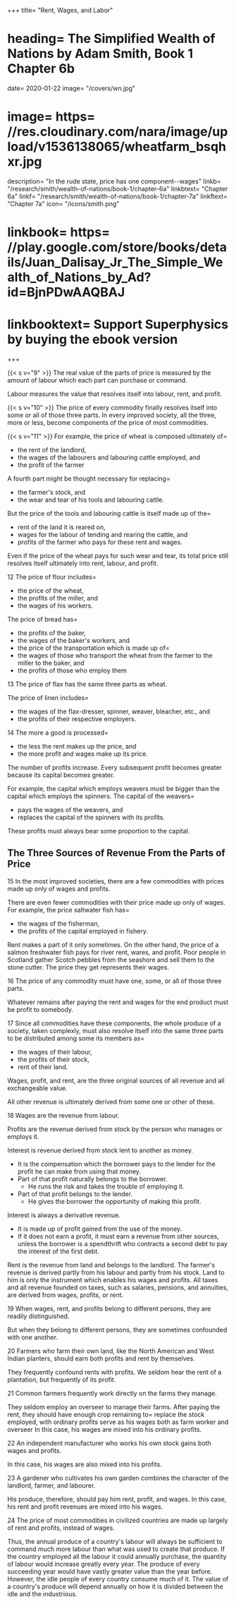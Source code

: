 
+++
title=  "Rent, Wages, and Labor"
# heading=  The Simplified Wealth of Nations by Adam Smith, Book 1 Chapter 6b
date=  2020-01-22
image=  "/covers/wn.jpg"
# image=  https= //res.cloudinary.com/nara/image/upload/v1536138065/wheatfarm_bsqhxr.jpg
description=  "In the rude state, price has one component--wages"
linkb=  "/research/smith/wealth-of-nations/book-1/chapter-6a"
linkbtext=  "Chapter 6a"
linkf=  "/research/smith/wealth-of-nations/book-1/chapter-7a"
linkftext=  "Chapter 7a"
icon=  "/icons/smith.png"
# linkbook=  https= //play.google.com/store/books/details/Juan_Dalisay_Jr_The_Simple_Wealth_of_Nations_by_Ad?id=BjnPDwAAQBAJ
# linkbooktext=  Support Superphysics by buying the ebook version
+++

{{< s v="9" >}} The real value of the parts of price is measured by the amount of labour which each part can purchase or command.

Labour measures the value that resolves itself into labour, rent, and profit.


{{< s v="10" >}} The price of every commodity finally resolves itself into some or all of those three parts. In every improved society, all the three, more or less, become components of the price of most commodities.

{{< s v="11" >}} For example, the price of wheat is composed ultimately of= 
- the rent of the landlord,
- the wages of the labourers and labouring cattle employed, and
- the profit of the farmer

A fourth part might be thought necessary for replacing= 
- the farmer's stock, and
- the wear and tear of his tools and labouring cattle.

But the price of the tools and labouring cattle is itself made up of the= 
- rent of the land it is reared on,
- wages for the labour of tending and rearing the cattle, and
- profits of the farmer who pays for these rent and wages.

Even if the price of the wheat pays for such wear and tear, its total price still resolves itself ultimately into rent, labour, and profit.

12 The price of flour includes= 
- the price of the wheat,
- the profits of the miller, and
- the wages of his workers.

The price of bread has= 
- the profits of the baker,
- the wages of the baker's workers, and
- the price of the transportation which is made up of= 
- the wages of those who transport the wheat from the farmer to the miller to the baker, and
- the profits of those who employ them

13 The price of flax has the same three parts as wheat.

The price of linen includes= 
- the wages of the flax-dresser, spinner, weaver, bleacher, etc., and
- the profits of their respective employers.

14 The more a good is processed= 
- the less the rent makes up the price, and
- the more profit and wages make up its price.

The number of profits increase.
Every subsequent profit becomes greater because its capital becomes greater.

For example, the capital which employs weavers must be bigger than the capital which employs the spinners.
The capital of the weavers= 
- pays the wages of the weavers, and
- replaces the capital of the spinners with its profits.

These profits must always bear some proportion to the capital.

## The Three Sources of Revenue From the Parts of Price

15 In the most improved societies, there are a few commodities with prices made up only of wages and profits.

There are even fewer commodities with their price made up only of wages.
For example, the price saltwater fish has= 
- the wages of the fisherman,
- the profits of the capital employed in fishery.

Rent makes a part of it only sometimes.
On the other hand, the price of a salmon freshwater fish pays for river rent, wares, and profit.
Poor people in Scotland gather Scotch pebbles from the seashore and sell them to the stone cutter.
The price they get represents their wages.

16 The price of any commodity must have one, some, or all of those three parts.

Whatever remains after paying the rent and wages for the end product must be profit to somebody.

17 Since all commodities have these components, the whole produce of a society, taken complexly, must also resolve itself into the same three parts to be distributed among some its members as= 
- the wages of their labour,
- the profits of their stock,
- rent of their land.

Wages, profit, and rent, are the three original sources of all revenue and all exchangeable value.

All other revenue is ultimately derived from some one or other of these.

18 Wages are the revenue from labour.

Profits are the revenue derived from stock by the person who manages or employs it.

Interest is revenue derived from stock lent to another as money. 
- It is the compensation which the borrower pays to the lender for the profit he can make from using that money.
- Part of that profit naturally belongs to the borrower.
  - He runs the risk and takes the trouble of employing it.
- Part of that profit belongs to the lender.
  - He gives the borrower the opportunity of making this profit.

Interest is always a derivative revenue.
- It is made up of profit gained from the use of the money.
- If it does not earn a profit, it must earn a revenue from other sources, unless the borrower is a spendthrift who contracts a second debt to pay the interest of the first debt.

Rent is the revenue from land and belongs to the landlord.
The farmer's revenue is derived partly from his labour and partly from his stock.
Land to him is only the instrument which enables his wages and profits.
All taxes and all revenue founded on taxes, such as salaries, pensions, and annuities, are derived from wages, profits, or rent.

19 When wages, rent, and profits belong to different persons, they are readily distinguished.

But when they belong to different persons, they are sometimes confounded with one another.

20 Farmers who farm their own land, like the North American and West Indian planters, should earn both profits and rent by themselves.

They frequently confound rents with profits.
We seldom hear the rent of a plantation, but frequently of its profit.

21 Common farmers frequently work directly on the farms they manage.

They seldom employ an overseer to manage their farms.
After paying the rent, they should have enough crop remaining to= 
replace the stock employed, with ordinary profits
serve as his wages both as farm worker and overseer
In this case, his wages are mixed into his ordinary profits.

22 An independent manufacturer who works his own stock gains both wages and profits.

In this case, his wages are also mixed into his profits.

23 A gardener who cultivates his own garden combines the character of the landlord, farmer, and labourer.

His produce, therefore, should pay him rent, profit, and wages.
In this case, his rent and profit revenues are mixed into his wages.

24 The price of most commodities in civilized countries are made up largely of rent and profits, instead of wages.

Thus, the annual produce of a country's labour will always be sufficient to command much more labour than what was used to create that produce.
If the country employed all the labour it could annually purchase, the quantity of labour would increase greatly every year.
The produce of every succeeding year would have vastly greater value than the year before.
However, the idle people of every country consume much of it.
The value of a country's produce will depend annually on how it is divided between the idle and the industrious.

